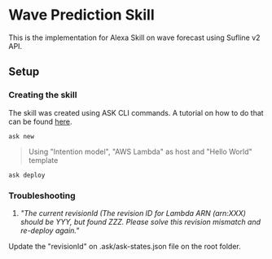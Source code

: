 # Wave Prediction Skill

This is the implementation for Alexa Skill on wave forecast using Sufline v2 API.

## Setup

### Creating the skill

The skill was created using ASK CLI commands. A tutorial on how to do that can be found [here](https://developer.amazon.com/en-US/docs/alexa/smapi/ask-cli-intro.html).

    ask new

> Using "Intention model", "AWS Lambda" as host and "Hello World" template

    ask deploy

### Troubleshooting

1. *"The current revisionId (The revision ID for Lambda ARN (arn:XXX) should be YYY, but found ZZZ. Please solve this revision mismatch and re-deploy again."*

Update the "revisionId" on .ask/ask-states.json file on the root folder.